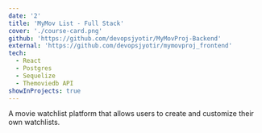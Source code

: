 ```yaml
---
date: '2'
title: 'MyMov List - Full Stack'
cover: './course-card.png'
github: 'https://github.com/devopsjyotir/MyMovProj-Backend'
external: 'https://github.com/devopsjyotir/mymovproj_frontend'
tech:
  - React
  - Postgres
  - Sequelize
  - Themoviedb API
showInProjects: true
---
```


A movie watchlist platform that allows users to create and customize their own watchlists.
